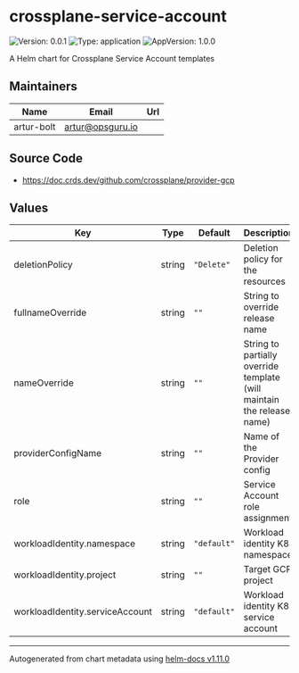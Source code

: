 # crossplane-service-account

![Version: 0.0.1](https://img.shields.io/badge/Version-0.0.1-informational?style=flat-square) ![Type: application](https://img.shields.io/badge/Type-application-informational?style=flat-square) ![AppVersion: 1.0.0](https://img.shields.io/badge/AppVersion-1.0.0-informational?style=flat-square)

A Helm chart for Crossplane Service Account templates

## Maintainers

| Name | Email | Url |
| ---- | ------ | --- |
| artur-bolt | <artur@opsguru.io> |  |

## Source Code

* <https://doc.crds.dev/github.com/crossplane/provider-gcp>

## Values

| Key | Type | Default | Description |
|-----|------|---------|-------------|
| deletionPolicy | string | `"Delete"` | Deletion policy for the resources |
| fullnameOverride | string | `""` | String to override release name |
| nameOverride | string | `""` | String to partially override template (will maintain the release name) |
| providerConfigName | string | `""` | Name of the Provider config |
| role | string | `""` | Service Account role assignment |
| workloadIdentity.namespace | string | `"default"` | Workload identity K8s namespace |
| workloadIdentity.project | string | `""` | Target GCP project |
| workloadIdentity.serviceAccount | string | `"default"` | Workload identity K8s service account |

----------------------------------------------
Autogenerated from chart metadata using [helm-docs v1.11.0](https://github.com/norwoodj/helm-docs/releases/v1.11.0)
